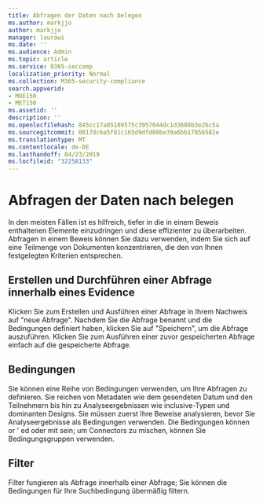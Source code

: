 ```yaml
---
title: Abfragen der Daten nach belegen
ms.author: markjjo
author: markjjo
manager: laurawi
ms.date: ''
ms.audience: Admin
ms.topic: article
ms.service: O365-seccomp
localization_priority: Normal
ms.collection: M365-security-compliance
search.appverid:
- MOE150
- MET150
ms.assetid: ''
description: ''
ms.openlocfilehash: 845cc17a85109575c3957044dc1d3688b3e2bc5a
ms.sourcegitcommit: 0017dc6a5f81c165d9dfd88be39a6bb17856582e
ms.translationtype: MT
ms.contentlocale: de-DE
ms.lasthandoff: 04/23/2019
ms.locfileid: "32258133"
---
```

# <a name="query-the-data-in-evidence"></a>Abfragen der Daten nach belegen

In den meisten Fällen ist es hilfreich, tiefer in die in einem Beweis enthaltenen Elemente einzudringen und diese effizienter zu überarbeiten. Abfragen in einem Beweis können Sie dazu verwenden, indem Sie sich auf eine Teilmenge von Dokumenten konzentrieren, die den von Ihnen festgelegten Kriterien entsprechen.

## <a name="creating-and-running-a-query-within-a-evidence"></a>Erstellen und Durchführen einer Abfrage innerhalb eines Evidence

Klicken Sie zum Erstellen und Ausführen einer Abfrage in Ihrem Nachweis auf "neue Abfrage". Nachdem Sie die Abfrage benannt und die Bedingungen definiert haben, klicken Sie auf "Speichern", um die Abfrage auszuführen. Klicken Sie zum Ausführen einer zuvor gespeicherten Abfrage einfach auf die gespeicherte Abfrage.

## <a name="conditions"></a>Bedingungen

Sie können eine Reihe von Bedingungen verwenden, um Ihre Abfragen zu definieren. Sie reichen von Metadaten wie dem gesendeten Datum und den Teilnehmern bis hin zu Analyseergebnissen wie inclusive-Typen und dominanten Designs. Sie müssen zuerst Ihre Beweise analysieren, bevor Sie Analyseergebnisse als Bedingungen verwenden. Die Bedingungen können or ' ed oder mit sein; um Connectors zu mischen, können Sie Bedingungsgruppen verwenden.

## <a name="filters"></a>Filter
Filter fungieren als Abfrage innerhalb einer Abfrage; Sie können die Bedingungen für Ihre Suchbedingung übermäßig filtern.



